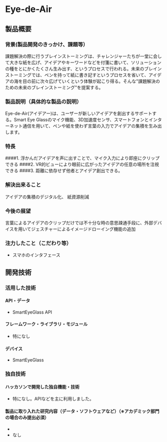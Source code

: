 # Eye-de-Air
## 製品概要
### 背景(製品開発のきっかけ、課題等）
課題解決の際に行うブレインストーミングは、チャレンジャーたちが一堂に会して大きな紙を広げ、アイデアやキーワードなどを付箋に書いて、ソリューションの種をとにかくたくさん生み出す、というプロセスで行われる。未来のブレインストーミングでは、ペンを持って紙に書き記すというプロセスを省いて、アイデアの海を目の前に次々広げていくという体験が起こり得る。そんな"課題解決のための未来のブレインストーミング"を提案する。
### 製品説明（具体的な製品の説明）
Eye-de-Air(アイデアー)は、ユーザーが新しいアイデアを創出するサポートする。Smart Eye Glassのマイク機能、3D加速度センサ、スマートフォンとインターネット通信を用いて、ペンや紙を使わず言葉の入力でアイデアの集積を生み出します。
### 特長
####1. 浮かんだアイデアを声に出すことで、マイク入力により即座にクリップできる
####2. VR的ビューにより眼前に広がったアイデアの任意の場所を注視できる
####3. 距離に依存せず他者とアイデア創出できる。

### 解決出来ること
アイデアの集積のデジタル化、 紙資源削減
### 今後の展望
言葉によるアイデアのクリップだけでは不十分な時の意思疎通手段に、外部デバイスを用いてジェスチャーによるイメージドローイング機能の追加
### 注力したこと（こだわり等）
* スマホのインタフェース

## 開発技術
### 活用した技術
#### API・データ
* SmartEyeGlass API

#### フレームワーク・ライブラリ・モジュール
* 特になし

#### デバイス
* SmartEyeGlass

### 独自技術
#### ハッカソンで開発した独自機能・技術
* 特になし。APIなどを主に利用しました。

#### 製品に取り入れた研究内容（データ・ソフトウェアなど）（※アカデミック部門の場合のみ提出必須）
* 
* なし
